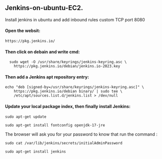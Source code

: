 ## Jenkins-on-ubuntu-EC2.
Install jenkins in ubuntu and   add inbound rules  custom TCP port 8080
#### Open the websit:
```
https://pkg.jenkins.io/
```
#### Then click on debain and write cmd:
```
  sudo wget -O /usr/share/keyrings/jenkins-keyring.asc \
    https://pkg.jenkins.io/debian/jenkins.io-2023.key
```
#### Then add a Jenkins apt repository entry:
```
echo "deb [signed-by=/usr/share/keyrings/jenkins-keyring.asc]" \
    https://pkg.jenkins.io/debian binary/ | sudo tee \
    /etc/apt/sources.list.d/jenkins.list > /dev/null
```
#### Update your local package index, then finally install Jenkins:
```
sudo apt-get update
```
```
sudo apt-get install fontconfig openjdk-17-jre
```
The browser will ask you for your password to know that run the command :
```
sudo cat /var/lib/jenkins/secrets/initialAdminPassword
```
```
sudo apt-get install jenkins
```



